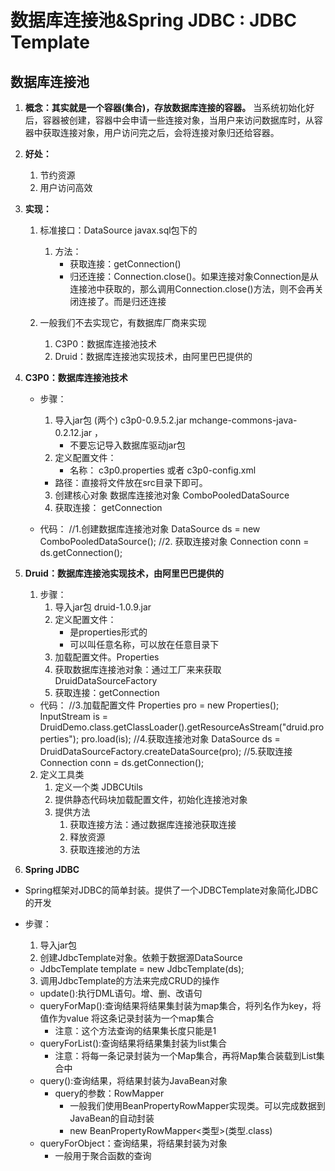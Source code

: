 # 数据库连接池&Spring JDBC : JDBC Template


## 数据库连接池
1. **概念：其实就是一个容器(集合)，存放数据库连接的容器。**
	    当系统初始化好后，容器被创建，容器中会申请一些连接对象，当用户来访问数据库时，从容器中获取连接对象，用户访问完之后，会将连接对象归还给容器。

2. **好处：**
	1. 节约资源
	2. 用户访问高效

3. **实现：**
	1. 标准接口：DataSource   javax.sql包下的
		1. 方法：
			* 获取连接：getConnection()
			* 归还连接：Connection.close()。如果连接对象Connection是从连接池中获取的，那么调用Connection.close()方法，则不会再关闭连接了。而是归还连接

	2. 一般我们不去实现它，有数据库厂商来实现
		1. C3P0：数据库连接池技术
		2. Druid：数据库连接池实现技术，由阿里巴巴提供的

4. **C3P0：数据库连接池技术**
	
	* 步骤：
		1. 导入jar包 (两个) c3p0-0.9.5.2.jar mchange-commons-java-0.2.12.jar ，
			* 不要忘记导入数据库驱动jar包
		2. 定义配置文件：
			* 名称： c3p0.properties 或者 c3p0-config.xml
		* 路径：直接将文件放在src目录下即可。
	
		3. 创建核心对象 数据库连接池对象 ComboPooledDataSource
		4. 获取连接： getConnection
	* 代码：
   	 //1.创建数据库连接池对象
        DataSource ds  = new ComboPooledDataSource();
        //2. 获取连接对象
        Connection conn = ds.getConnection();
5. **Druid：数据库连接池实现技术，由阿里巴巴提供的**
	
	1. 步骤：
		1. 导入jar包 druid-1.0.9.jar
		2. 定义配置文件：
			* 是properties形式的
			* 可以叫任意名称，可以放在任意目录下
		3. 加载配置文件。Properties
		4. 获取数据库连接池对象：通过工厂来来获取  DruidDataSourceFactory
		5. 获取连接：getConnection
	* 代码：
   	 //3.加载配置文件
        Properties pro = new Properties();
        InputStream is = DruidDemo.class.getClassLoader().getResourceAsStream("druid.properties");
        pro.load(is);
        //4.获取连接池对象
        DataSource ds = DruidDataSourceFactory.createDataSource(pro);
        //5.获取连接
	     Connection conn = ds.getConnection();
	2. 定义工具类
		1. 定义一个类 JDBCUtils
		2. 提供静态代码块加载配置文件，初始化连接池对象
		3. 提供方法
			1. 获取连接方法：通过数据库连接池获取连接
			2. 释放资源
			3. 获取连接池的方法
	
6. **Spring JDBC**

* Spring框架对JDBC的简单封装。提供了一个JDBCTemplate对象简化JDBC的开发
* 步骤：
  1. 导入jar包
  2. 创建JdbcTemplate对象。依赖于数据源DataSource
  	* JdbcTemplate template = new JdbcTemplate(ds);

  3. 调用JdbcTemplate的方法来完成CRUD的操作
  	* update():执行DML语句。增、删、改语句
  	* queryForMap():查询结果将结果集封装为map集合，将列名作为key，将值作为value 将这条记录封装为一个map集合
  		* 注意：这个方法查询的结果集长度只能是1
  	* queryForList():查询结果将结果集封装为list集合
  		* 注意：将每一条记录封装为一个Map集合，再将Map集合装载到List集合中
  	* query():查询结果，将结果封装为JavaBean对象
  		* query的参数：RowMapper
  			* 一般我们使用BeanPropertyRowMapper实现类。可以完成数据到JavaBean的自动封装
  			* new BeanPropertyRowMapper<类型>(类型.class)
  	* queryForObject：查询结果，将结果封装为对象
  		* 一般用于聚合函数的查询
